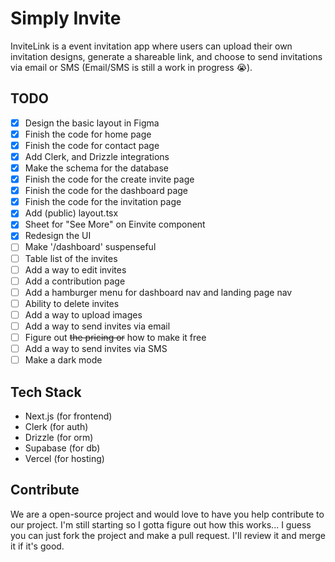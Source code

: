 # Simply Invite
InviteLink is a event invitation app where users can upload their own invitation designs, generate a shareable link, and choose to send invitations via email or SMS (Email/SMS is still a work in progress 😭).

## TODO
- [x] Design the basic layout in Figma
- [x] Finish the code for home page
- [x] Finish the code for contact page
- [x] Add Clerk, and Drizzle integrations
- [x] Make the schema for the database
- [x] Finish the code for the create invite page
- [x] Finish the code for the dashboard page
- [x] Finish the code for the invitation page
- [x] Add (public) layout.tsx
- [x] Sheet for "See More" on Einvite component
- [x] Redesign the UI
- [ ] Make '/dashboard' suspenseful
- [ ] Table list of the invites
- [ ] Add a way to edit invites
- [ ] Add a contribution page
- [ ] Add a hamburger menu for dashboard nav and landing page nav
- [ ] Ability to delete invites
- [ ] Add a way to upload images
- [ ] Add a way to send invites via email
- [ ] Figure out ~~the pricing or~~ how to make it free
- [ ] Add a way to send invites via SMS
- [ ] Make a dark mode

## Tech Stack
- Next.js (for frontend)
- Clerk (for auth)
- Drizzle (for orm)
- Supabase (for db)
- Vercel (for hosting)

## Contribute
We are a open-source project and would love to have you help contribute to our project. I'm still starting so I gotta figure out how this works... I guess you can just fork the project and make a pull request. I'll review it and merge it if it's good.